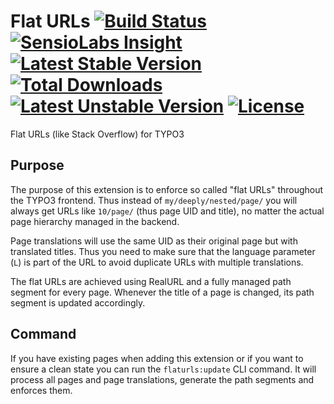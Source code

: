 # Flat URLs [![Build Status](https://travis-ci.org/pagemachine/typo3-flat-urls.svg)](https://travis-ci.org/pagemachine/typo3-flat-urls) [![SensioLabs Insight](https://img.shields.io/sensiolabs/i/06be6cdf-dfd5-4d6d-8051-b78b963e590b.svg)](https://insight.sensiolabs.com/projects/06be6cdf-dfd5-4d6d-8051-b78b963e590b) [![Latest Stable Version](https://poser.pugx.org/pagemachine/typo3-flat-urls/v/stable)](https://packagist.org/packages/pagemachine/typo3-flat-urls) [![Total Downloads](https://poser.pugx.org/pagemachine/typo3-flat-urls/downloads)](https://packagist.org/packages/pagemachine/typo3-flat-urls) [![Latest Unstable Version](https://poser.pugx.org/pagemachine/typo3-flat-urls/v/unstable)](https://packagist.org/packages/pagemachine/typo3-flat-urls) [![License](https://poser.pugx.org/pagemachine/typo3-flat-urls/license)](https://packagist.org/packages/pagemachine/typo3-flat-urls)

Flat URLs (like Stack Overflow) for TYPO3

## Purpose

The purpose of this extension is to enforce so called "flat URLs" throughout the TYPO3 frontend. Thus instead of `my/deeply/nested/page/` you will always get URLs like `10/page/` (thus page UID and title), no matter the actual page hierarchy managed in the backend.

Page translations will use the same UID as their original page but with translated titles. Thus you need to make sure that the language parameter (`L`) is part of the URL to avoid duplicate URLs with multiple translations.

The flat URLs are achieved using RealURL and a fully managed path segment for every page. Whenever the title of a page is changed, its path segment is updated accordingly.

## Command

If you have existing pages when adding this extension or if you want to ensure a clean state you can run the `flaturls:update` CLI command. It will process all pages and page translations, generate the path segments and enforces them.
